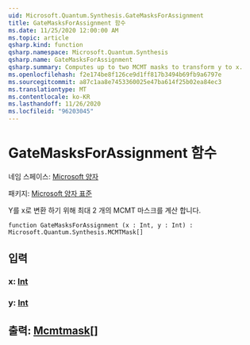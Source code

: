 ```yaml
---
uid: Microsoft.Quantum.Synthesis.GateMasksForAssignment
title: GateMasksForAssignment 함수
ms.date: 11/25/2020 12:00:00 AM
ms.topic: article
qsharp.kind: function
qsharp.namespace: Microsoft.Quantum.Synthesis
qsharp.name: GateMasksForAssignment
qsharp.summary: Computes up to two MCMT masks to transform y to x.
ms.openlocfilehash: f2e174be8f126ce9d1ff817b3494b69fb9a6797e
ms.sourcegitcommit: a87c1aa8e7453360025e47ba614f25b02ea84ec3
ms.translationtype: MT
ms.contentlocale: ko-KR
ms.lasthandoff: 11/26/2020
ms.locfileid: "96203045"
---
```

# <a name="gatemasksforassignment-function"></a>GateMasksForAssignment 함수

네임 스페이스: [Microsoft 양자](xref:Microsoft.Quantum.Synthesis)

패키지: [Microsoft 양자 표준](https://nuget.org/packages/Microsoft.Quantum.Standard)


Y를 x로 변환 하기 위해 최대 2 개의 MCMT 마스크를 계산 합니다.

```qsharp
function GateMasksForAssignment (x : Int, y : Int) : Microsoft.Quantum.Synthesis.MCMTMask[]
```


## <a name="input"></a>입력

### <a name="x--int"></a>x: [Int](xref:microsoft.quantum.lang-ref.int)




### <a name="y--int"></a>y: [Int](xref:microsoft.quantum.lang-ref.int)





## <a name="output--mcmtmask"></a>출력: [Mcmtmask](xref:Microsoft.Quantum.Synthesis.MCMTMask)[]

